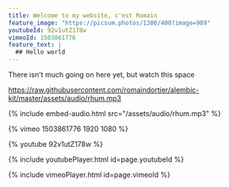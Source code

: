 ```yaml
---
title: Welcome to my website, c'est Romain
feature_image: "https://picsum.photos/1300/400?image=989"
youtubeId: 92v1utZ178w
vimeoId: 1503861776
feature_text: |
  ## Hello world
---
```


There isn't much going on here yet, but watch this space

https://raw.githubusercontent.com/romaindortier/alembic-kit/master/assets/audio/rhum.mp3

{% include embed-audio.html src="/assets/audio/rhum.mp3" %}

{% vimeo 1503861776 1920 1080 %}

{% youtube 92v1utZ178w %}

{% include youtubePlayer.html id=page.youtubeId %}

{% include vimeoPlayer.html id=page.vimeoId %}